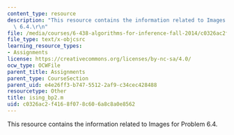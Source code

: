 ```yaml
---
content_type: resource
description: "This resource contains the information related to Images for Problem\
  \ 6.4.\r\n"
file: /media/courses/6-438-algorithms-for-inference-fall-2014/c0326ac2f4168f078c606a8c8a0e8562_ising_bp2.m
file_type: text/x-objcsrc
learning_resource_types:
- Assignments
license: https://creativecommons.org/licenses/by-nc-sa/4.0/
ocw_type: OCWFile
parent_title: Assignments
parent_type: CourseSection
parent_uid: e4e26ff3-b747-5512-2af9-c34cec428488
resourcetype: Other
title: ising_bp2.m
uid: c0326ac2-f416-8f07-8c60-6a8c8a0e8562
---
```

This resource contains the information related to Images for Problem 6.4.
